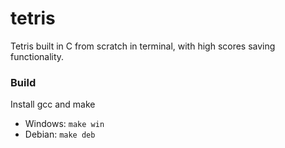 # tetris

Tetris built in C from scratch in terminal, with high scores saving functionality.

### Build

Install gcc and make

- Windows: `make win`
- Debian: `make deb`
